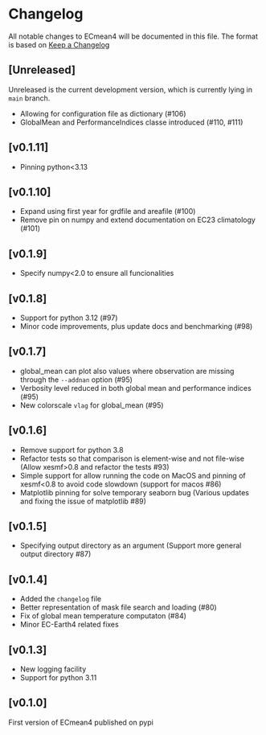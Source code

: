 # Changelog

All notable changes to ECmean4 will be documented in this file.
The format is based on [Keep a Changelog](https://keepachangelog.com/en/1.0.0/)

## [Unreleased]

Unreleased is the current development version, which is currently lying in `main` branch.

- Allowing for configuration file as dictionary (#106)
- GlobalMean and PerformanceIndices classe introduced (#110, #111)

## [v0.1.11]

- Pinning python<3.13

## [v0.1.10]

- Expand using first year for grdfile and areafile (#100)
- Remove pin on numpy and extend documentation on EC23 climatology (#101)

## [v0.1.9]

- Specify numpy<2.0 to ensure all funcionalities

## [v0.1.8]

- Support for python 3.12 (#97)
- Minor code improvements, plus update docs and benchmarking  (#98)

## [v0.1.7]

- global_mean can plot also values where observation are missing through the `--addnan` option (#95)
- Verbosity level reduced in both global mean and performance indices (#95)
- New colorscale `vlag` for global_mean (#95)

## [v0.1.6]

- Remove support for python 3.8
- Refactor tests so that comparison is element-wise and not file-wise (Allow xesmf>0.8 and refactor the tests #93)
- Simple support for allow running the code on MacOS and pinning of xesmf<0.8 to avoid code slowdown (support for macos #86)
- Matplotlib pinning for solve temporary seaborn bug (Various updates and fixing the issue of matplotlib #89)

## [v0.1.5]

- Specifying output directory as an argument (Support more general output directory #87)

## [v0.1.4]

- Added the `changelog` file
- Better representation of mask file search and loading (#80)
- Fix of global mean temperature computaton (#84)
- Minor EC-Earth4 related fixes

## [v0.1.3]

- New logging facility
- Support for python 3.11

## [v0.1.0]

First version of ECmean4 published on pypi
